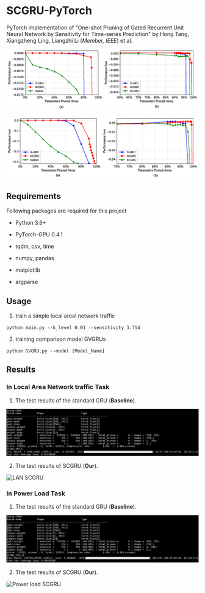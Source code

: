 # SCGRU-PyTorch

PyTorch implementation of "One-shot Pruning of Gated Recurrent Unit Neural Network by Sensitivity for Time-series Prediction" by Hong Tang, Xiangzheng Ling, Liangzhi Li (*Member, IEEE*) et al.



![In PowerLoad Task](https://github.com/imLingo/Pictures/blob/master/powerLoad_prune_performance_compared_new.tif)

![In LAN Task](https://github.com/imLingo/Pictures/blob/master/traffic_prune_performance_compared.tiff)

## Requirements

Following packages are required for this project

- Python 3.6+

- PyTorch-GPU 0.4.1

- tqdm, csv, time
- numpy, pandas
- matplotlib
- argparse



## Usage

1.  train a simple local areal network  traffic

```
python main.py --k_level 0.01 --sensitivity 3.754
```

2. training comparison model GVGRUs

```
python GVGRU.py --model [Model_Name]
```



## Results

### In Local Area Network traffic Task

1.  The test results of the standard GRU (**Baseline**).

![LAN Baseline](https://github.com/imLingo/Pictures/blob/master/LAN_baseline.JPG)

2. The test results of SCGRU (**Our**).

![LAN SCGRU]()



### In Power Load Task

1.  The test results of the standard GRU (**Baseline**).

![Power load Baseline](https://github.com/imLingo/Pictures/blob/master/power_baseline.JPG)

2. The test results of SCGRU (**Our**).

![Power load SCGRU]()



